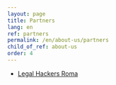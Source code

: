```yaml
---
layout: page
title: Partners
lang: en
ref: partners
permalink: /en/about-us/partners
child_of_ref: about-us
order: 4
---
```


- [Legal Hackers Roma](https://legalhackers.org/)
